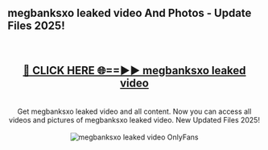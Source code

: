 <h2>megbanksxo leaked video And Photos - Update Files 2025!</h2>
<br>
<div align="center">
<h2><a href="https://top-ai-tools.click/QrbHav" rel="nofollow">🔴 CLICK HERE 🌐==►► megbanksxo leaked video</a></h2>
<br>
Get megbanksxo leaked video and all content. Now you can access all videos and pictures of megbanksxo leaked video. New Updated Files 2025!
<br>
<br>
<a href="https://top-ai-tools.click/QrbHav" rel="nofollow" data-target="animated-image.originalLink"><img src="https://i.ibb.co.com/WyWwxjT/player-gif2.gif" alt="megbanksxo leaked video OnlyFans" style="max-width: 100%; display: inline-block;" data-target="animated-image.originalImage"></a>
</div>
<br>
